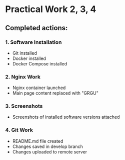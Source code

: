  # Practical Work 2, 3, 4

 ## Completed actions:

 ### 1. Software Installation
 - Git installed
 - Docker installed
 - Docker Compose installed

 ### 2. Nginx Work
 - Nginx container launched
 - Main page content replaced with "GRGU"

 ### 3. Screenshots
 - Screenshots of installed software versions attached

 ### 4. Git Work
 - README.md file created
 - Changes saved in develop branch
 - Changes uploaded to remote server
